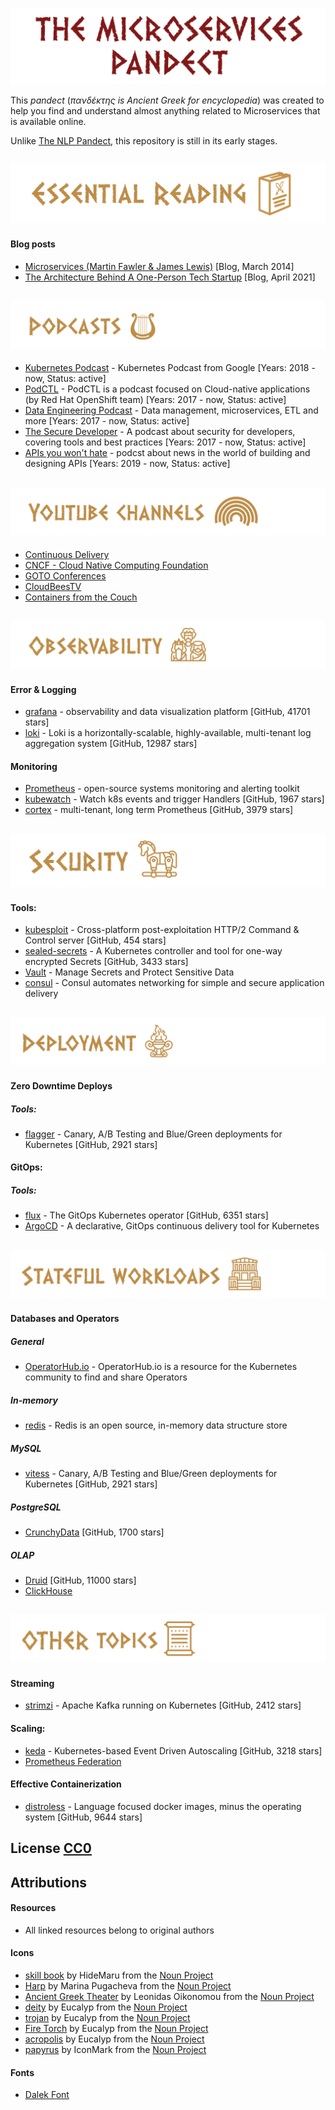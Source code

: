 ![The-Microservices-Pandect](./Resources/Images/pandect.png)

This _pandect_ (_πανδέκτης is Ancient Greek for encyclopedia_) was created to help you find and understand almost anything related to Microservices that is available online.

Unlike [The NLP Pandect](https://github.com/ivan-bilan/The-NLP-Pandect), this repository is still in its early stages.



![Essential-Reading](./Resources/Images/reading_section.png)
-----
#### Blog posts
* [Microservices (Martin Fawler & James Lewis)](https://martinfowler.com/articles/microservices.html) [Blog, March 2014]
* [The Architecture Behind A One-Person Tech Startup](https://anthonynsimon.com/blog/one-man-saas-architecture/) [Blog, April 2021]

![Podcasts](./Resources/Images/podcasts.png)
-----
* [Kubernetes Podcast](https://kubernetespodcast.com) - Kubernetes Podcast from Google [Years: 2018 - now, Status: active]
* [PodCTL](https://www.podctl.com) - PodCTL is a podcast focused on Cloud-native applications (by Red Hat OpenShift team) [Years: 2017 - now, Status: active]
* [Data Engineering Podcast](https://www.dataengineeringpodcast.com) - Data management, microservices, ETL and more [Years: 2017 - now, Status: active]
* [The Secure Developer](https://www.devseccon.com/the-secure-developer-podcast/) - A podcast about security for developers, covering tools and best practices [Years: 2017 - now, Status: active]
* [APIs you won't hate](https://apisyouwonthate.com/podcast/) - podcst about news in the world of building and designing APIs [Years: 2019 - now, Status: active]

![Youtube-Channels](./Resources/Images/youtube_channels.png)
-----
* [Continuous Delivery](https://www.youtube.com/channel/UCCfqyGl3nq_V0bo64CjZh8g)
* [CNCF - Cloud Native Computing Foundation](https://www.youtube.com/channel/UCvqbFHwN-nwalWPjPUKpvTA)
* [GOTO Conferences](https://www.youtube.com/channel/UCs_tLP3AiwYKwdUHpltJPuA)
* [CloudBeesTV](https://www.youtube.com/channel/UCKlF3GIFy9KVUefVbycx_vw)
* [Containers from the Couch](https://www.youtube.com/channel/UCYg157Qy_U7ZR1WUHTq0Q8Q)

![Observability](./Resources/Images/observability.png)
-----
#### Error & Logging
* [grafana](https://github.com/grafana/grafana) - observability and data visualization platform [GitHub, 41701 stars]
* [loki](https://github.com/grafana/loki) - Loki is a horizontally-scalable, highly-available, multi-tenant log aggregation system [GitHub, 12987 stars]

#### Monitoring
* [Prometheus](https://prometheus.io) - open-source systems monitoring and alerting toolkit
* [kubewatch](https://github.com/bitnami-labs/kubewatch) - Watch k8s events and trigger Handlers [GitHub, 1967 stars]
* [cortex](https://github.com/cortexproject/cortex) - multi-tenant, long term Prometheus [GitHub, 3979 stars]

![Security](./Resources/Images/security.png)
-----
#### Tools:
* [kubesploit](https://github.com/cyberark/kubesploit) - Cross-platform post-exploitation HTTP/2 Command & Control server [GitHub, 454 stars]
* [sealed-secrets](https://github.com/bitnami-labs/sealed-secrets) - A Kubernetes controller and tool for one-way encrypted Secrets [GitHub, 3433 stars]
* [Vault](https://www.vaultproject.io) - Manage Secrets and Protect Sensitive Data
* [consul](https://www.consul.io) - Consul automates networking for simple and secure application delivery


![Deployment](./Resources/Images/deployment.png)
-----
#### Zero Downtime Deploys
##### Tools:
* [flagger](https://github.com/fluxcd/flagger) - Canary, A/B Testing and Blue/Green deployments for Kubernetes [GitHub, 2921 stars]

#### GitOps:
##### Tools:
* [flux](https://github.com/fluxcd/flux) - The GitOps Kubernetes operator [GitHub, 6351 stars]
* [ArgoCD](https://argoproj.github.io/argo-cd/) - A declarative, GitOps continuous delivery tool for Kubernetes


![Stateful-Workloads](./Resources/Images/stateful_workloads.png)
-----
#### Databases and Operators
##### General
* [OperatorHub.io](https://operatorhub.io/) - OperatorHub.io is a resource for the Kubernetes community to find and share Operators
##### In-memory
* [redis](https://redis.io) - Redis is an open source, in-memory data structure store
##### MySQL
* [vitess](https://github.com/fluxcd/flagger) - Canary, A/B Testing and Blue/Green deployments for Kubernetes [GitHub, 2921 stars]
##### PostgreSQL
* [CrunchyData](https://github.com/CrunchyData/postgres-operator) [GitHub, 1700 stars]
##### OLAP
* [Druid](https://github.com/apache/druid/) [GitHub, 11000 stars]
* [ClickHouse](https://clickhouse.tech/)


![Other](./Resources/Images/other_topics.png)
-----
#### Streaming
* [strimzi](https://github.com/strimzi/strimzi-kafka-operator) - Apache Kafka running on Kubernetes [GitHub, 2412 stars]

#### Scaling:
* [keda](https://github.com/kedacore/keda) - Kubernetes-based Event Driven Autoscaling [GitHub, 3218 stars]
* [Prometheus Federation](https://prometheus.io/docs/prometheus/latest/federation/)

#### Effective Containerization
* [distroless](https://github.com/GoogleContainerTools/distroless) - Language focused docker images, minus the operating system [GitHub, 9644 stars]


## License [CC0](./LICENSE)

## Attributions
#### Resources
* All linked resources belong to original authors

#### Icons
* [skill book](https://thenounproject.com/search/?q=ancient+greek+book&i=3367528) by HideMaru from the [Noun Project](https://thenounproject.com)
* [Harp]() by Marina Pugacheva from the [Noun Project](https://thenounproject.com)
* [Ancient Greek Theater](https://thenounproject.com/search/?q=greek+theater&i=38701) by Leonidas Oikonomou from the [Noun Project](https://thenounproject.com)
* [deity](https://thenounproject.com/term/deity/3156641/) by Eucalyp from the [Noun Project](https://thenounproject.com)
* [trojan](https://thenounproject.com/term/trojan/3158946/) by Eucalyp from the [Noun Project](https://thenounproject.com)
* [Fire Torch](https://thenounproject.com/term/fire-torch/3719083/) by Eucalyp from the [Noun Project](https://thenounproject.com)
* [acropolis](https://thenounproject.com/eucalyp/collection/ancient-greece-line-00000177/?i=3719071) by Eucalyp from the [Noun Project](https://thenounproject.com)
* [papyrus](https://thenounproject.com/iconmark/collection/greek-mythology/?i=3515982) by IconMark from the [Noun Project](https://thenounproject.com)

#### Fonts
* [Dalek Font](https://www.dafont.com/dalek.font) 
